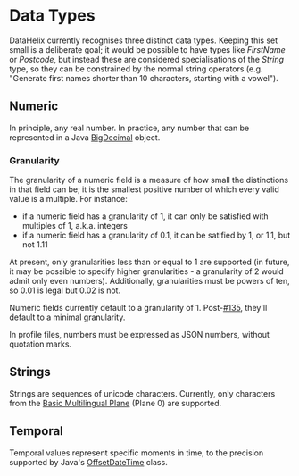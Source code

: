 # Data Types

DataHelix currently recognises three distinct data types. Keeping this set small is a deliberate goal; it would be possible to have types like _FirstName_ or _Postcode_, but instead these are considered specialisations of the _String_ type, so they can be constrained by the normal string operators (e.g. "Generate first names shorter than 10 characters, starting with a vowel").

## Numeric

In principle, any real number. In practice, any number that can be represented in a Java [BigDecimal](https://docs.oracle.com/javase/7/docs/api/java/math/BigDecimal.html) object.

### Granularity

The granularity of a numeric field is a measure of how small the distinctions in that field can be; it is the smallest positive number of which every valid value is a multiple. For instance:

- if a numeric field has a granularity of 1, it can only be satisfied with multiples of 1, a.k.a. integers
- if a numeric field has a granularity of 0.1, it can be satified by 1, or 1.1, but not 1.11

At present, only granularities less than or equal to 1 are supported (in future, it may be possible to specify higher granularities - a granularity of 2 would admit only even numbers). Additionally, granularities must be powers of ten, so 0.01 is legal but 0.02 is not.

Numeric fields currently default to a granularity of 1. Post-[#135](https://github.com/ScottLogic/datahelix/issues/135), they'll default to a minimal granularity.

In profile files, numbers must be expressed as JSON numbers, without quotation marks.

## Strings

Strings are sequences of unicode characters. Currently, only characters from the [Basic Multilingual Plane](https://en.wikipedia.org/wiki/Plane_(Unicode)#Basic_Multilingual_Plane) (Plane 0) are supported.

## Temporal

Temporal values represent specific moments in time, to the precision supported by Java's [OffsetDateTime](https://docs.oracle.com/javase/8/docs/api/java/time/OffsetDateTime.html) class.
